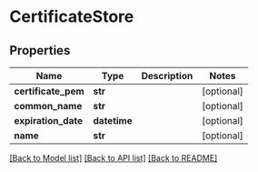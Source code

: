 # CertificateStore

## Properties
Name | Type | Description | Notes
------------ | ------------- | ------------- | -------------
**certificate_pem** | **str** |  | [optional] 
**common_name** | **str** |  | [optional] 
**expiration_date** | **datetime** |  | [optional] 
**name** | **str** |  | [optional] 

[[Back to Model list]](../README.md#documentation-for-models) [[Back to API list]](../README.md#documentation-for-api-endpoints) [[Back to README]](../README.md)


